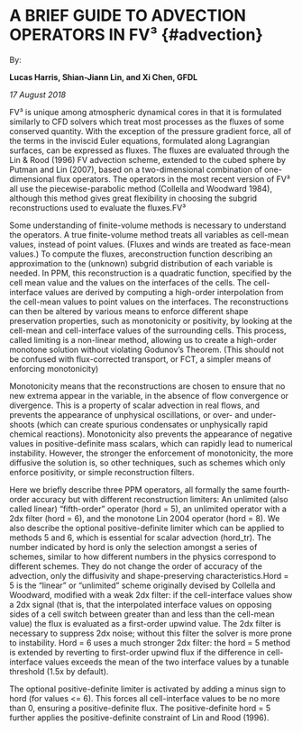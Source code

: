 A BRIEF GUIDE TO ADVECTION OPERATORS IN FV&sup3; {#advection}
========================

By:

**Lucas Harris, Shian-Jiann Lin, and Xi Chen, GFDL**

*17 August 2018*

FV&sup3; is unique among atmospheric dynamical cores in that it is formulated similarly to CFD solvers which treat most processes as the fluxes of some conserved quantity. With the exception of the pressure gradient force, all of the terms in the inviscid Euler equations, formulated along Lagrangian surfaces, can be expressed as fluxes. The fluxes are evaluated through the Lin & Rood (1996) FV advection scheme, extended to the cubed sphere by Putman and Lin (2007), based on a two-dimensional combination of one-dimensional flux operators. The operators in the most recent version of FV&sup3; all use the piecewise-parabolic method (Collella and Woodward 1984), although this method gives great flexibility in choosing the subgrid reconstructions used to evaluate the fluxes.FV&sup3;

Some understanding of finite-volume methods is necessary to understand the operators. A true finite-volume method treats all variables as cell-mean values, instead of point values. (Fluxes and winds are treated as face-mean values.) To compute the fluxes, a ​reconstruction​ function describing an approximation to the (unknown) subgrid distribution of each variable is needed. In PPM, this reconstruction is a quadratic function, specified by the cell mean value and the values on the interfaces of the cells. The cell-interface values are derived by computing a high-order interpolation from the cell-mean values to point values on the interfaces. The reconstructions can then be altered by various means to enforce different shape preservation properties, such as monotonicity or positivity, by looking at the cell-mean and cell-interface values of the surrounding cells. This process, called ​limiting​ is a ​non-linear​ method, allowing us to create a high-order monotone solution without violating Godunov’s Theorem. (This should not be confused with flux-corrected transport, or FCT, a simpler means of enforcing monotonicity)

Monotonicity means that the reconstructions are chosen to ensure that no new extrema appear in the variable, in the absence of flow convergence or divergence. This is a property of scalar advection in real flows, and prevents the appearance of unphysical oscillations, or over- and under-shoots (which can create spurious condensates or unphysically rapid chemical reactions). Monotonicity also prevents the appearance of negative values in positive-definite mass scalars, which can rapidly lead to numerical instability. However, the stronger the enforcement of monotonicity, the more diffusive the solution is, so other techniques, such as schemes which only enforce positivity, or simple reconstruction filters.

Here we briefly describe three PPM operators, all formally the same fourth-order accuracy but with different reconstruction limiters: An unlimited (also called linear) “fifth-order” operator (hord = 5), an unlimited operator with a 2dx filter (hord = 6), and the monotone Lin 2004 operator (hord = 8). We also describe the optional positive-definite limiter which can be applied to methods 5 and 6, which is essential for scalar advection (hord_tr). ​The number indicated by hord is only the selection amongst a series of schemes, ​similar to how different numbers in the physics correspond to different schemes. ​They do not change the order of accuracy of the advection, only the diffusivity and shape-preserving characteristics.Hord = 5 is the “linear” or “unlimited” scheme originally devised by Collella and Woodward, modified with a weak 2dx filter: if the cell-interface values show a 2dx signal (that is, that the interpolated interface values on opposing sides of a cell switch between greater than and less than the cell-mean value) the flux is evaluated as a first-order upwind value. The 2dx filter is necessary to suppress 2dx noise; without this filter the solver is more prone to instability. Hord = 6 uses a much stronger 2dx filter: the hord = 5 method is extended by reverting to first-order upwind flux if the difference in cell-interface values exceeds the mean of the two interface values by a tunable threshold (1.5x by default).

The optional positive-definite limiter is activated by adding a minus sign to hord (for values <= 6). This forces all cell-interface values to be no more than 0, ensuring a positive-definite flux. The positive-definite hord = 5 further applies the positive-definite constraint of Lin and Rood (1996).

